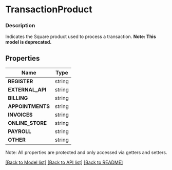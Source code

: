 # TransactionProduct

### Description

Indicates the Square product used to process a transaction.
**Note: This model is deprecated.**

## Properties
Name | Type
------------ | -------------
**REGISTER** | string
**EXTERNAL_API** | string
**BILLING** | string
**APPOINTMENTS** | string
**INVOICES** | string
**ONLINE_STORE** | string
**PAYROLL** | string
**OTHER** | string

Note: All properties are protected and only accessed via getters and setters.

[[Back to Model list]](../../README.md#documentation-for-models) [[Back to API list]](../../README.md#documentation-for-api-endpoints) [[Back to README]](../../README.md)

